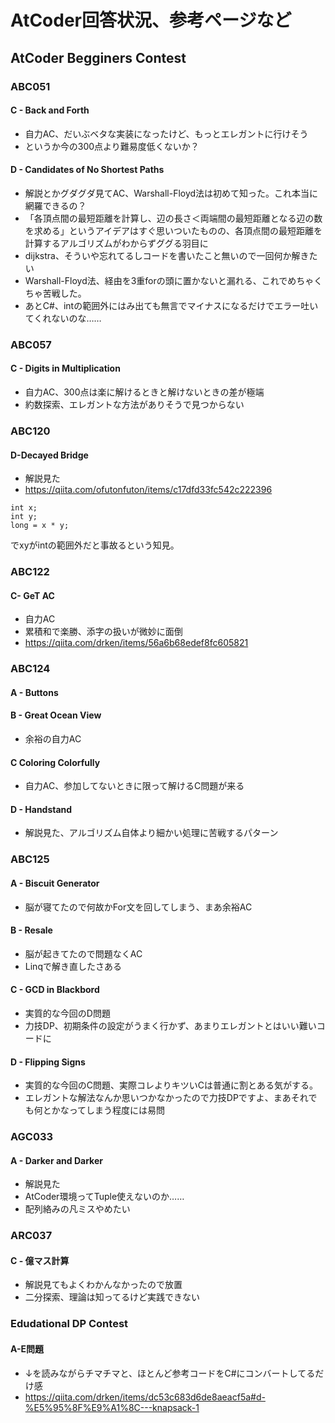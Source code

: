# AtCoder回答状況、参考ページなど

## AtCoder Begginers Contest

### ABC051

#### C - Back and Forth

- 自力AC、だいぶベタな実装になったけど、もっとエレガントに行けそう
- というか今の300点より難易度低くないか？

#### D - Candidates of No Shortest Paths

- 解説とかグダグダ見てAC、Warshall-Floyd法は初めて知った。これ本当に網羅できるの？
- 「各頂点間の最短距離を計算し、辺の長さ＜両端間の最短距離となる辺の数を求める」というアイデアはすぐ思いついたものの、各頂点間の最短距離を計算するアルゴリズムがわからずググる羽目に
- dijkstra、そういや忘れてるしコードを書いたこと無いので一回何か解きたい
- Warshall-Floyd法、経由を3重forの頭に置かないと漏れる、これでめちゃくちゃ苦戦した。
- あとC#、intの範囲外にはみ出ても無言でマイナスになるだけでエラー吐いてくれないのな……

### ABC057

#### C - Digits in Multiplication

- 自力AC、300点は楽に解けるときと解けないときの差が極端
- 約数探索、エレガントな方法がありそうで見つからない

### ABC120

#### D-Decayed Bridge

- 解説見た
- <https://qiita.com/ofutonfuton/items/c17dfd33fc542c222396>

~~~Csharp
int x;
int y;
long = x * y;
~~~

でxyがintの範囲外だと事故るという知見。

### ABC122

#### C- GeT AC

- 自力AC
- 累積和で楽勝、添字の扱いが微妙に面倒
- <https://qiita.com/drken/items/56a6b68edef8fc605821>

### ABC124

#### A - Buttons

#### B - Great Ocean View

- 余裕の自力AC

#### C Coloring Colorfully

- 自力AC、参加してないときに限って解けるC問題が来る

#### D - Handstand

- 解説見た、アルゴリズム自体より細かい処理に苦戦するパターン

### ABC125

#### A - Biscuit Generator

- 脳が寝てたので何故かFor文を回してしまう、まあ余裕AC

#### B - Resale

- 脳が起きてたので問題なくAC
- Linqで解き直したさある

#### C - GCD in Blackbord

- 実質的な今回のD問題
- 力技DP、初期条件の設定がうまく行かず、あまりエレガントとはいい難いコードに

#### D - Flipping Signs

- 実質的な今回のC問題、実際コレよりキツいCは普通に割とある気がする。
- エレガントな解法なんか思いつかなかったので力技DPですよ、まあそれでも何とかなってしまう程度には易問

### AGC033

#### A - Darker and Darker

- 解説見た
- AtCoder環境ってTuple使えないのか……
- 配列絡みの凡ミスやめたい

### ARC037

#### C - 億マス計算

- 解説見てもよくわかんなかったので放置
- 二分探索、理論は知ってるけど実践できない

### Edudational DP Contest

#### A-E問題

- ↓を読みながらチマチマと、ほとんど参考コードをC#にコンバートしてるだけ感
- <https://qiita.com/drken/items/dc53c683d6de8aeacf5a#d-%E5%95%8F%E9%A1%8C---knapsack-1>
